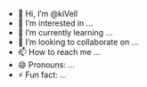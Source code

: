 - 👋 Hi, I’m @kiVell
- 👀 I’m interested in ...
- 🌱 I’m currently learning ...
- 💞️ I’m looking to collaborate on ...
- 📫 How to reach me ...
- 😄 Pronouns: ...
- ⚡ Fun fact: ...

<!---
kiVell/kiVell is a ✨ special ✨ repository because its `README.md` (this file) appears on your GitHub profile.
You can click the Preview link to take a look at your changes.
--->
